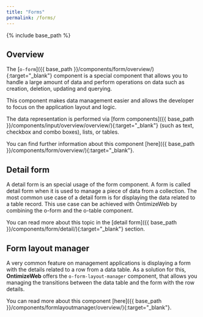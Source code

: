 ```yaml
---
title: "Forms"
permalink: /forms/
---
```


{% include base_path %}

## Overview

The [`o-form`]({{ base_path }}/components/form/overview/){:target="_blank"} component is a special component that allows you to handle a large amount of data and perform operations on data such as creation, deletion, updating and querying.

This component makes data management easier and allows the developer to focus on the application layout and logic.

The data representation is performed via [form components]({{ base_path }}/components/input/overview/overview/){:target="_blank"} (such as text, checkbox and combo boxes), lists, or tables.

You can find further information about this component [here]({{ base_path }}/components/form/overview/){:target="_blank"}.

## Detail form

A detail form is an special usage of the form component. A form is called detail form when it is used to manage a piece of data from a collection. The most common use case of a detail form is for displaying the data related to a table record. This use case can be achieved with OntimizeWeb by combining the o-form and the o-table component.

You can read more about this topic in the [detail form]({{ base_path }}/components/form/detail/){:target="_blank"} section.

## Form layout manager

A very common feature on management applications is displaying a form with the details related to a row from a data table. As a solution for this, **OntimizeWeb** offers the `o-form-layout-manager` component, that allows you managing the transitions between the data table and the form with the row details.

You can read more about this component [here]({{ base_path }}/components/formlayoutmanager/overview/){:target="_blank"}.

